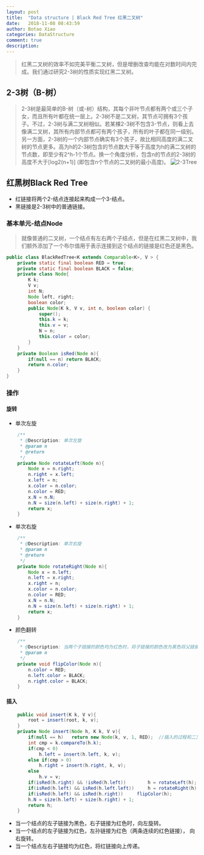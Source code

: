 ```yaml
---
layout: post
title:  "Data structure | Black Red Tree 红黑二叉树"
date:   2018-11-08 08:43:59
author: Botao Xiao
categories: DataStructure
comment: true
description: 
---
```

>红黑二叉树的效率不如完美平衡二叉树，但是增删改查均能在对数时间内完成。我们通过研究2-3树的性质实现红黑二叉树。

## 2-3树（B-树）
>2-3树是最简单的B-树（或-树）结构，其每个非叶节点都有两个或三个子女，而且所有叶都在统一层上。2-3树不是二叉树，其节点可拥有3个孩子。不过，2-3树与满二叉树相似。若某棵2-3树不包含3-节点，则看上去像满二叉树，其所有内部节点都可有两个孩子，所有的叶子都在同一级别。另一方面，2-3树的一个内部节点确实有3个孩子，故比相同高度的满二叉树的节点更多。高为h的2-3树包含的节点数大于等于高度为h的满二叉树的节点数，即至少有2^h-1个节点。换一个角度分析，包含n的节点的2-3树的高度不大于[log2(n+1)] (即包含n个节点的二叉树的最小高度)。
![2-3Tree](https://i.imgur.com/dutbU8a.png)

## 红黑树Black Red Tree
* 红链接将两个2-结点连接起来构成一个3-结点。
* 黑链接是2-3树中的普通链接。

### 基本单元-结点Node
>就像普通的二叉树，一个结点有左右两个子结点，但是在红黑二叉树中，我们额外添加了一个布尔值用于表示连接到这个结点的链接是红色还是黑色。
```Java
public class BlackRedTree<K extends Comparable<K>, V > {
	private static final boolean RED = true;
	private static final boolean BLACK = false;
	private class Node{
		K k;
		V v;
		int N;
		Node left, right;
		boolean color;
		public Node(K k, V v, int n, boolean color) {
			super();
			this.k = k;
			this.v = v;
			N = n;
			this.color = color;
		}
	}
	private Boolean isRed(Node n){
		if(null == n) return BLACK;
		return n.color;
	}
}
```

### 操作
#### 旋转
* 单次左旋
```Java
	/**
	 * @Description: 单次左旋
	 * @param n
	 * @return
	 */
	private Node rotateLeft(Node n){
		Node x = n.right;
		n.right = x.left;
		x.left = n;
		x.color = n.color;
		n.color = RED;
		x.N = n.N;
		n.N = size(n.left) + size(n.right) + 1;
		return x;
	}
```

* 单次右旋
```Java
	/**
	 * @Description: 单次右旋
	 * @param n
	 * @return
	 */
	private Node rotateRight(Node n){
		Node x = n.left;
		n.left = x.right;
		x.right = n;
		x.color = n.color;
		n.color = RED;
		x.N = n.N;
		n.N = size(n.left) + size(n.right) + 1;
		return x;
	}
```

* 颜色翻转
```Java
	/**
	 * @Description: 当两个子链接的颜色均为红色时，将子链接的颜色改为黑色将父链接的颜色从黑色换成红色。
	 * @param n
	 */
	private void flipColor(Node n){
		n.color = RED;
		n.left.color = BLACK;
		n.right.color = BLACK;
	}
```

#### 插入
```Java
	public void insert(K k, V v){
		root = insert(root, k, v);
	}
	private Node insert(Node h, K k, V v){
		if(null == h)	return new Node(k, v, 1, RED);	//插入的过程和二叉树完全一致
		int cmp = k.compareTo(h.k);
		if(cmp < 0)
			h.left = insert(h.left, k, v);
		else if(cmp > 0)
			h.right = insert(h.right, k, v);
		else
			h.v = v;
		if(isRed(h.right) && !isRed(h.left))		h = rotateLeft(h);
		if(isRed(h.left) && isRed(h.left.left))		h = rotateRight(h);
		if(isRed(h.left) && isRed(h.right))		flipColor(h);
		h.N = size(h.left) + size(h.right) + 1;
		return h;
	}
```

* 当一个结点的左子链接为黑色，右子链接为红色时，向左旋转。
* 当一个结点的左子链接为红色，左孙链接为红色（两条连续的红色链接）， 向右旋转。
* 当一个结点左右子链接均为红色，将红链接向上传递。

